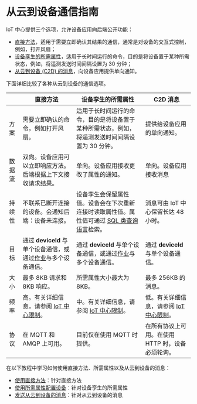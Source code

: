 <properties
	pageTitle="从 Azure IoT 中心云到设备通信指南"
	description="Azure IoT 中心开发人员指南 - 指导用户何时使用直接方法、设备孪生的所需属性或从云到设备的消息。"
	services="iot-hub"
	documentationcenter=""
	author="fsautomata"
	manager="timlt"
	editor=""/>  


<tags
	ms.service="iot-hub"
	ms.date="11/09/2016"
	wacn.date="12/19/2016"/>  


# 从云到设备通信指南
IoT 中心提供三个选项，允许设备应用向后端公开功能：

* [直接方法][lnk-methods]，适用于需要立即确认其结果的通信，通常是对设备的交互式控制，例如，打开风扇；
* [设备孪生的所需属性][lnk-twins]，适用于长时间运行的命令，目的是将设备置于某种所需状态，例如，将遥测发送时间间隔设置为 30 分钟；
* [从云到设备 (C2D) 的消息][lnk-c2d]，向设备应用提供单向通知。

下面详细比较了各种从云到设备的通信选项。

| | 直接方法 | 设备孪生的所需属性 | C2D 消息 |
| ---- | ------- | ---------- | ---- |
| 方案 | 需要立即确认的命令，例如打开风扇。 | 适用于长时间运行的命令，目的是将设备置于某种所需状态，例如，将遥测发送时间间隔设置为 30 分钟。 | 提供给设备应用的单向通知。 |
| 数据流 | 双向。设备应用可以立即响应方法。后端根据上下文接收请求结果。 | 单向。设备应用接收更改了属性的通知。 | 单向。设备应用接收消息
| 持续性 | 不联系已断开连接的设备。会通知后端：设备未连接。 | 设备孪生会保留属性值。设备会在下次重新连接时读取属性值。属性值可通过 [SQL 类查询语言][lnk-query]检索。 | 消息可由 IoT 中心保留长达 48 小时。 |
| 目标 | 通过 **deviceId** 与单个设备通信，或通过[作业][lnk-jobs]与多个设备通信。 | 通过 **deviceId** 与单个设备通信，或通过[作业][lnk-jobs]与多个设备通信。 | 通过 **deviceId** 与单个设备通信。 |
| 大小 | 最多 8KB 请求和 8KB 响应。 | 所需属性大小最大为 8KB。 | 最多 256KB 的消息。 |
| 频率 | 高。有关详细信息，请参阅 [IoT 中心限制][lnk-quotas]。 | 中。有关详细信息，请参阅 [IoT 中心限制][lnk-quotas]。 | 低。有关详细信息，请参阅 [IoT 中心限制][lnk-quotas]。 |
| 协议 | 在 MQTT 和 AMQP 上可用。 | 目前仅在使用 MQTT 时提供。 | 在所有协议上可用。在使用 HTTP 时，设备必须轮询。 |

在以下教程中学习如何使用直接方法、所需属性以及从云到设备的消息：

* [使用直接方法][lnk-methods-tutorial]：针对直接方法
* [使用所需属性配置设备][lnk-twin-properties]：针对设备孪生的所需属性
* [发送从云到设备的消息][lnk-c2d-tutorial]：针对从云到设备的消息

[lnk-twins]: /documentation/articles/iot-hub-devguide-device-twins/
[lnk-quotas]: /documentation/articles/iot-hub-devguide-quotas-throttling/
[lnk-query]: /documentation/articles/iot-hub-devguide-query-language/
[lnk-jobs]: /documentation/articles/iot-hub-devguide-jobs/
[lnk-c2d]: /documentation/articles/iot-hub-devguide-messaging/#cloud-to-device-messages
[lnk-methods]: /documentation/articles/iot-hub-devguide-direct-methods/
[lnk-methods-tutorial]: /documentation/articles/iot-hub-node-node-direct-methods/
[lnk-twin-properties]: /documentation/articles/iot-hub-node-node-twin-how-to-configure/
[lnk-c2d-tutorial]: /documentation/articles/iot-hub-node-node-c2d/

<!---HONumber=Mooncake_1212_2016-->